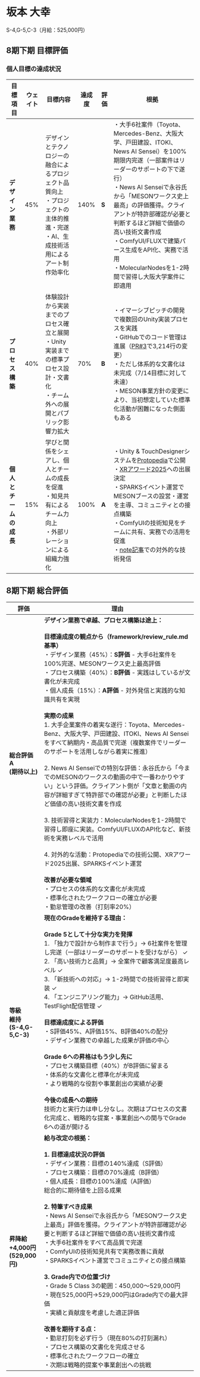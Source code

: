# 坂本 大幸

S-4,G-5,C-3（月給：525,000円）

## 8期下期 目標評価

### 個人目標の達成状況

| 目標項目 | ウェイト | 目標内容 | 達成度 | 評価 | 根拠 |
|---------|----------|----------|--------|------|------|
| **デザイン業務** | 45% | デザインとテクノロジーの融合によるプロジェクト品質向上<br>・プロジェクトの主体的推進・完遂<br>・AI、生成技術活用によるアート制作効率化 | 140% | **S** | ・大手6社案件（Toyota、Mercedes-Benz、大阪大学、戸田建設、ITOKI、News AI Sensei）を100%期限内完遂（一部案件はリーダーのサポートの下で遂行）<br>・News AI Senseiで永谷氏から「MESONワークス史上最高」の評価獲得。クライアントが特許部確認が必要と判断するほど詳細で価値の高い技術文書作成<br>・ComfyUI/FLUXで建築パース生成をAPI化、実務で活用<br>・MolecularNodesを1-2時間で習得し大阪大学案件に即適用 |
| **プロセス構築** | 40% | 体験設計から実装までのプロセス確立と展開<br>・Unity実装までの標準プロセス設計・文書化<br>・チーム外への展開とパブリック影響力拡大 | 70% | **B** | ・イマーシブピッチの開発で複数回のUnity実装プロセスを実践<br>・GitHubでのコード管理は進展（[PR#3](https://github.com/MESON-inc/ItokiProject/pull/3)で3,214行の変更）<br>・ただし体系的な文書化は未完成（7/14目標に対して未達）<br>・MESON事業方針の変更により、当初想定していた標準化活動が困難になった側面もある |
| **個人とチームの成長** | 15% | 学びと関係をシェアし、個人とチームの成長を促進<br>・知見共有によるチーム力向上<br>・外部リレーションによる組織力強化 | 100% | **A** | ・Unity & TouchDesignerシステムを[Protopedia](https://protopedia.net/prototype/private/c116319c-3608-4ab1-8dd4-d1ddb9b88385)で公開<br>・[XRアワード2025](https://xrc.or.jp/award2025/)への出展決定<br>・SPARKSイベント運営でMESONブースの設営・運営を主導、コミュニティとの接点構築<br>・ComfyUIの技術知見をチームに共有、実務での活用を促進<br>・[note記事](https://note.com/hiroyukisakam/n/n60ecd89dbc87)での対外的な技術発信 |

## 8期下期 総合評価

| 評価 | 理由 |
|------|------|
| **総合評価**<br>**A**<br>**(期待以上)** | **デザイン業務で卓越、プロセス構築は途上：**<br><br>**目標達成度の観点から（framework/review_rule.md基準）**<br>・デザイン業務（45%）：**S評価** - 大手6社案件を100%完遂、MESONワークス史上最高評価<br>・プロセス構築（40%）：**B評価** - 実践はしているが文書化が未完成<br>・個人成長（15%）：**A評価** - 対外発信と実践的な知識共有を実現<br><br>**実際の成果**<br>1. 大手企業案件の着実な遂行：Toyota、Mercedes-Benz、大阪大学、戸田建設、ITOKI、News AI Senseiをすべて納期内・高品質で完遂（複数案件でリーダーのサポートを活用しながら着実に推進）<br><br>2. News AI Senseiでの特別な評価：永谷氏から「今までのMESONのワークスの動画の中で一番わかりやすい」という評価。クライアント側が「文章と動画の内容が詳細すぎて特許部での確認が必要」と判断したほど価値の高い技術文書を作成<br><br>3. 技術習得と実装力：MolecularNodesを1-2時間で習得し即座に実装。ComfyUI/FLUXのAPI化など、新技術を実務レベルで活用<br><br>4. 対外的な活動：Protopediaでの技術公開、XRアワード2025出展、SPARKSイベント運営<br><br>**改善が必要な領域**<br>・プロセスの体系的な文書化が未完成<br>・標準化されたワークフローの確立が必要<br>・勤怠管理の改善（打刻率20%） |
| **等級**<br>**維持**<br>**(S-4,G-5,C-3)** | **現在のGradeを維持する理由：**<br><br>**Grade 5として十分な実力を発揮**<br>1. 「独力で設計から制作まで行う」→ 6社案件を管理し完遂（一部はリーダーのサポートを受けながら） ✓<br>2. 「高い技術力と品質」→ 全案件で顧客満足度最高レベル ✓<br>3. 「新技術への対応」→ 1-2時間での技術習得と即実装 ✓<br>4. 「エンジニアリング能力」→ GitHub活用、TestFlight配信管理 ✓<br><br>**目標達成度による評価**<br>・S評価45%、A評価15%、B評価40%の配分<br>・デザイン業務での卓越した成果が評価の中心<br><br>**Grade 6への昇格はもう少し先に**<br>・プロセス構築目標（40%）がB評価に留まる<br>・体系的な文書化と標準化が未完成<br>・より戦略的な役割や事業創出の実績が必要<br><br>**今後の成長への期待**<br>技術力と実行力は申し分なし。次期はプロセスの文書化完成と、戦略的な提案・事業創出への関与でGrade 6への道が開ける |
| **昇降給**<br>**+4,000円**<br>**(529,000円)** | **給与改定の根拠：**<br><br>**1. 目標達成状況の評価**<br>・デザイン業務：目標の140%達成（S評価）<br>・プロセス構築：目標の70%達成（B評価）<br>・個人成長：目標の100%達成（A評価）<br>総合的に期待値を上回る成果<br><br>**2. 特筆すべき成果**<br>・News AI Senseiで永谷氏から「MESONワークス史上最高」評価を獲得。クライアントが特許部確認が必要と判断するほど詳細で価値の高い技術文書作成<br>・大手6社案件をすべて高品質で完遂<br>・ComfyUIの技術知見共有で実務改善に貢献<br>・SPARKSイベント運営でコミュニティとの接点構築<br><br>**3. Grade内での位置づけ**<br>・Grade 5 Class 3の範囲：450,000～529,000円<br>・現在525,000円→529,000円はGrade内での最大評価<br>・実績と貢献度を考慮した適正評価<br><br>**改善を期待する点：**<br>・勤怠打刻を必ず行う（現在80%の打刻漏れ）<br>・プロセス構築の文書化を完成させる<br>・標準化されたワークフローの確立<br>・次期は戦略的提案や事業創出への挑戦 |
